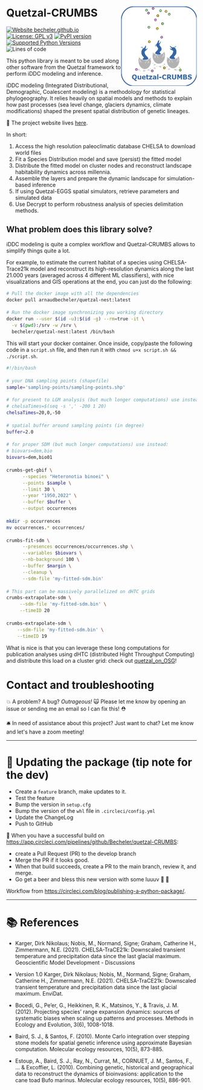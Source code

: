 # Quetzal-CRUMBS <img align="right" width="200" src="https://github.com/Becheler/quetzal-CRUMBS/blob/media/quetzal-crumbs.png?raw=True">

[![Website becheler.github.io](https://img.shields.io/website-up-down-green-red/https/becheler.github.io.svg)](https://becheler.github.io/quetzal-CRUMBS/)
[![License: GPL v3](https://img.shields.io/badge/License-GPLv3-blue.svg)](https://www.gnu.org/licenses/gpl-3.0)
[![PyPI version](https://badge.fury.io/py/quetzal-crumbs.svg)](https://badge.fury.io/py/quetzal-crumbs)
[![Supported Python Versions](https://img.shields.io/pypi/pyversions/quetzal-crumbs.svg)](https://pypi.org/project/quetzal-crumbs/)
![Lines of code](https://img.shields.io/tokei/lines/github/Becheler/quetzal-CRUMBS)

This python library is meant to be used along other software from the Quetzal
framework to perform iDDC modeling and inference.

iDDC modeling (Integrated Distributional, Demographic, Coalescent modeling) is a
methodology for statistical phylogeography. It relies heavily on spatial models
and methods to explain how past processes (sea level change, glaciers dynamics,
climate modifications) shaped the present spatial distribution of genetic lineages.

:rocket: The project website lives [here](https://becheler.github.io/quetzal-CRUMBS/).

In short:

1. Access the high resolution paleoclimatic database CHELSA to download world files
2. Fit a Species Distribution model and save (persist) the fitted model
3. Distribute the fitted model on cluster nodes and reconstruct landscape habitability dynamics across millennia.
4. Assemble the layers and prepare the dynamic landscape for simulation-based inference
5. If using Quetzal-EGGS spatial simulators, retrieve parameters and simulated data
6. Use Decrypt to perform robustness analysis of species delimitation methods.


## What problem does this library solve?

iDDC modeling is quite a complex workflow and Quetzal-CRUMBS allows to simplify things quite a lot.

For example, to estimate the current habitat of a species using CHELSA-Trace21k model and reconstruct its high-resolution dynamics along the last 21.000 years (averaged across 4 different ML classifiers), with nice visualizations and GIS operations at the end, you can just do the following:

```bash
# Pull the docker image with all the dependencies
docker pull arnaudbecheler/quetzal-nest:latest

# Run the docker image synchronizing you working directory
docker run --user $(id -u):$(id -g) --rm=true -it \
  -v $(pwd):/srv -w /srv \
  becheler/quetzal-nest:latest /bin/bash
```

This will start your docker container. Once inside, copy/paste the following code in a `script.sh` file,
and then run it with `chmod u+x script.sh && ./script.sh`.

```bash
#!/bin/bash

# your DNA sampling points (shapefile)
sample='sampling-points/sampling-points.shp'

# for present to LGM analysis (but much longer computations) use instead:
# chelsaTimes=$(seq -s ',' -200 1 20)
chelsaTimes=20,0,-50

# spatial buffer around sampling points (in degree)
buffer=2.0

# for proper SDM (but much longer computations) use instead:
# biovars=dem,bio
biovars=dem,bio01

crumbs-get-gbif \
      --species "Heteronotia binoei" \
      --points $sample \
      --limit 30 \
      --year "1950,2022" \
      --buffer $buffer \
      --output occurrences

mkdir -p occurrences
mv occurrences.* occurrences/

crumbs-fit-sdm \
      --presences occurrences/occurrences.shp \
      --variables $biovars \
      --nb-background 100 \
      --buffer $margin \
      --cleanup \
      --sdm-file 'my-fitted-sdm.bin'

# This part can be massively parallelized on dHTC grids
crumbs-extrapolate-sdm \
     --sdm-file 'my-fitted-sdm.bin' \
     --timeID 20

crumbs-extrapolate-sdm \
    --sdm-file 'my-fitted-sdm.bin' \
    --timeID 19
```

What is nice is that you can leverage these long computations for publication
analyses using dHTC (distributed Hight Throughput Computing)
and distribute this load on a cluster grid: check out
[quetzal_on_OSG](https://github.com/Becheler/quetzal_on_OSG)!

# Contact and troubleshooting

:boom: A problem? A bug? *Outrageous!* :scream_cat: Please let me know by opening
an issue or sending me an email so I can fix this! :rescue_worker_helmet:

:bellhop_bell: In need of assistance about this project? Just want to chat?
Let me know and let's have a zoom meeting!

--------------------------------------------------------------------------------
# :rocket: Updating the package (tip note for the dev)

* Create a `feature` branch, make updates to it.
* Test the feature
* Bump the version in `setup.cfg`
* Bump the version of the `whl` file in `.circleci/config.yml`
* Update the ChangeLog
* Push to GitHub

:rainbow: When you have a successful build on https://app.circleci.com/pipelines/github/Becheler/quetzal-CRUMBS:
* create a Pull Request (PR) to the develop branch
* Merge the PR if it looks good.
* When that build succeeds, create a PR to the main branch, review it, and merge.
* Go get a beer and bless this new version with some luuuv :beer: :revolving_hearts:

Workflow from https://circleci.com/blog/publishing-a-python-package/.

---------------------------------------------------
# :books: References

* Karger, Dirk Nikolaus; Nobis, M., Normand, Signe; Graham, Catherine H., Zimmermann,
N.E. (2021). CHELSA-TraCE21k: Downscaled transient temperature and precipitation data
since the last glacial maximum. Geoscientific Model Development - Discussions

* Version 1.0
Karger, Dirk Nikolaus; Nobis, M., Normand, Signe; Graham, Catherine H., Zimmermann, N.E.
(2021). CHELSA-TraCE21k: Downscaled transient temperature and precipitation data since
the last glacial maximum. EnviDat.

* Bocedi, G., Pe’er, G., Heikkinen, R. K., Matsinos, Y., & Travis, J. M. (2012). Projecting species’ range expansion dynamics: sources of systematic biases when scaling up patterns and processes. Methods in Ecology and Evolution, 3(6), 1008-1018.

* Baird, S. J., & Santos, F. (2010). Monte Carlo integration over stepping stone models for spatial genetic inference using approximate Bayesian computation. Molecular ecology resources, 10(5), 873-885.

* Estoup, A., Baird, S. J., Ray, N., Currat, M., CORNUET, J. M., Santos, F., ... & Excoffier, L. (2010). Combining genetic, historical and geographical data to reconstruct the dynamics of bioinvasions: application to the cane toad Bufo marinus. Molecular ecology resources, 10(5), 886-901.
